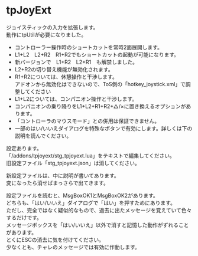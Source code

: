 # tpJoyExt
ジョイスティックの入力を拡張します。  
動作にtpUtilが必要になりました。

- コントローラー操作時のショートカットを常時2面展開します。
- L1+L2　L2+R2　R1+R2でもショートカットの起動が可能になります。
- 新バージョンで　L1+R2　L2+R1　も解禁しました。
- L2+R2の切り替え機能が無効化されます。
- R1+R2については、休憩操作と干渉します。  
アドオンから無効化はできないので、ToS側の「hotkey_joystick.xml」で調整してください
- L1+L2については、コンパニオン操作と干渉します。
- コンパニオンの乗り降りをL1+L2+R1+R2+△/×に置き換えるオプションがあります。
- 「コントローラのマウスモード」との併用は保証できません。
- 一部のはい/いいえダイアログを特殊なボタンで有効にします。詳しくは下の説明を読んでください。


設定あります。  
「/addons/tpjoyext/stg_tpjoyext.lua」をテキストで編集してください。  
旧設定ファイル「stg_tpjoyext.json」は消してください。

新設定ファイルは、中に説明が書いてあります。  
変になったら消せばまっさらで出てきます。


設定ファイルを読むと、MsgBoxOK1とMsgBoxOK2があります。  
どちらも、「はい/いいえ」ダイアログで「はい」を押すためにあります。  
ただし、完全ではなく疑似的なもので、過去に出たメッセージを覚えていて色々するだけです。  
メッセージボックスを「はい/いいえ」以外で消すと記憶した動作がずれることがあります。  
とくにESCの消去に気を付けてください。  
少なくとも、チャレのメッセージでは有効に作動します。  


